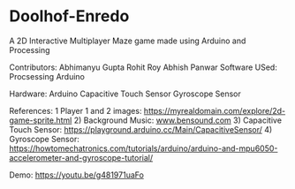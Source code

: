 # Doolhof-Enredo
A 2D Interactive Multiplayer Maze game made using Arduino and Processing

Contributors:
    Abhimanyu Gupta
    Rohit Roy
    Abhish Panwar
Software USed:
    Procsessing
    Arduino
    
Hardware:
    Arduino
    Capacitive Touch Sensor
    Gyroscope Sensor
    
References:
    1 Player 1 and 2 images: https://myrealdomain.com/explore/2d-game-sprite.html
    2) Background Music:  www.bensound.com
    3) Capacitive Touch Sensor: https://playground.arduino.cc/Main/CapacitiveSensor/
    4) Gyroscope Sensor: https://howtomechatronics.com/tutorials/arduino/arduino-and-mpu6050-accelerometer-and-gyroscope-tutorial/

Demo:
    https://youtu.be/g481971uaFo
